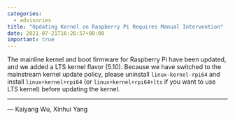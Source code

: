 ```yaml
---
categories:
  - advisories
title: "Updating Kernel on Raspberry Pi Requires Manual Intervention"
date: 2021-07-21T16:26:57+08:00
important: true
---
```


The mainline kernel and boot firmware for Raspberry Pi have been updated, and we added a LTS kernel flavor (5.10).
Because we have switched to the mainstream kernel update policy, please uninstall `linux-kernel-rpi64` and install
`linux+kernel+rpi64` (or `linux+kernel+rpi64+lts` if you want to use LTS kernel) before updating the kernel.

---

— Kaiyang Wu, Xinhui Yang
